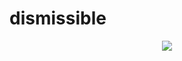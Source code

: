 # dismissible

<div align="center">
  <img src ="https://github.com/phferreira/assets/blob/master/gifs/dismissible.gif"/>
</div>
